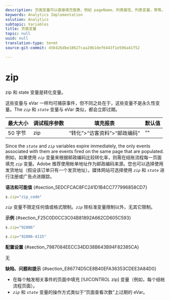 ```yaml
---
description: 页面变量可以直接填充报表，例如 pageName、列表属性、列表变量，等等。
keywords: Analytics Implementation
solution: Analytics
subtopic: Variables
title: 页面变量
topic: null
uuid: null
translation-type: tm+mt
source-git-commit: 45642bdbe18627caa20b1def6443f1e596a41f52

---
```



# zip

zip 和 state 变量是转化变量。

<!-- 

zip.xml

 -->

这些变量与 eVar 一样均可捕获事件，但不同之处在于，这些变量不是永久性变量。The *`zip`* 和 *`state`* 变量与 eVar 类似，都会立即过期。

| 最大大小 | 调试程序参数 | 填充报表 | 默认值 |
|---|---|---|---|
| 50 字节 | zip | “转化”&gt;“访客资料”&gt;“邮政编码” | "" |

Since the *`state`* and *`zip`* variables expire immediately, the only events associated with them are events fired on the same page that are populated. 例如，如果使用 *`zip`* 变量来根据邮政编码比较转化率，则需在结账流程每一页面填充 *`zip`* 变量。Adobe 推荐使用帐单地址作为邮政编码来源。您也可以选择使用发货地址（假设该订单只有一个发货地址）。媒体网站可选择使用 *`zip`* 和 *`state`* 进行注册或广告点进跟踪。

**语法和可能值** {#section_5EDCFCAC8FC241D1B4CC777996858CD7}

```js
s.zip="zip_code"
```

*`zip`* 变量不限定任何值或格式限制。*`zip`* 除标准变量限制以外，无其它限制。

**示例** {#section_F25C0D0CC3C04B81892A662CD605C593}

```js
s.zip="92806"
```

```js
s.zip="92806-4115"
```

**配置设置** {#section_7987084EECC34DD38B643B94F82385CA}

无

**缺陷、问题和提示** {#section_E86774D5CE8B40EFA36353CDEE3A84D0}

* 在每个触发相关事件的页面中填充 [!UICONTROL zip] 变量（例如，每个结帐流程页面）。
* *`zip`* 和 *`state`* 变量的操作方式类似于“页面查看次数”上过期的 eVar。

